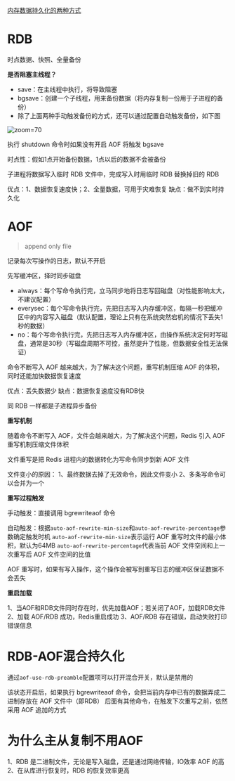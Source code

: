[内存数据持久化的两种方式](内存数据持久化的两种方式.md)

# RDB

时点数据、快照、全量备份

**是否阻塞主线程？**

- save：在主线程中执行，将导致阻塞
- bgsave：创建一个子线程，用来备份数据（将内存复制一份用于子进程的备份）
- 除了上面两种手动触发备份的方式，还可以通过配置自动触发备份，如下图

![zoom=70](Pasted%20image%2020231216051128.png)

执行 shutdown 命令时如果没有开启 AOF 将触发 bgsave

时点性：假如1点开始备份数据，1点以后的数据不会被备份

子进程将数据写入临时 RDB 文件中，完成写入时用临时 RDB 替换掉旧的 RDB

优点：1、数据恢复速度快；2、全量数据，可用于灾难恢复
缺点：做不到实时持久化

# AOF

> append only file

记录每次写操作的日志，默认不开启

先写缓冲区，择时同步磁盘

- always：每个写命令执行完，立马同步地将日志写回磁盘（对性能影响太大，不建议配置）
- everysec：每个写命令执行完，先把日志写入内存缓冲区，每隔一秒把缓冲区中的内容写入磁盘（默认配置，理论上只有在系统突然宕机的情况下丢失1秒的数据）
- no：每个写命令执行完，先把日志写入内存缓冲区，由操作系统决定何时写磁盘，通常是30秒（写磁盘周期不可控，虽然提升了性能，但数据安全性无法保证）

命令不断写入 AOF 越来越大，为了解决这个问题，重写机制压缩 AOF 的体积，同时还能加快数据恢复速度

优点：丢失数据少
缺点：数据恢复速度没有RDB快

同 RDB 一样都是子进程异步备份

**重写机制**

随着命令不断写入 AOF，文件会越来越大，为了解决这个问题，Redis 引入 AOF 重写机制压缩文件体积

文件重写是把 Redis 进程内的数据转化为写命令同步到新 AOF 文件

文件变小的原因：
1、最终数据去掉了无效命令，因此文件变小
2、多条写命令可以合并为一个

**重写过程触发**

手动触发：直接调用 bgrewriteaof 命令

自动触发：根据`auto-aof-rewrite-min-size`和`auto-aof-rewrite-percentage`参数确定触发时机
`auto-aof-rewrite-min-size`表示运行 AOF 重写时文件的最小体积，默认为64MB
`auto-aof-rewrite-percentage`代表当前 AOF 文件空间和上一次重写后 AOF 文件空间的比值

AOF 重写时，如果有写入操作，这个操作会被写到重写日志的缓冲区保证数据不会丢失

**重启加载**

1、当AOF和RDB文件同时存在时，优先加载AOF；若关闭了AOF，加载RDB文件
2、加载 AOF/RDB 成功，Redis重启成功
3、AOF/RDB 存在错误，启动失败打印错误信息

# RDB-AOF混合持久化

通过`aof-use-rdb-preamble`配置项可以打开混合开关，默认是禁用的

该状态开启后，如果执行 bgrewriteaof 命令，会把当前内存中已有的数据弄成二进制存放在 AOF 文件中（即RDB）
后面有其他命令，在触发下次重写之前，依然采用 AOF 追加的方式

# 为什么主从复制不用AOF

1、RDB 是二进制文件，无论是写入磁盘，还是通过网络传输，IO效率 AOF 的高
2、在从库进行恢复时，RDB 的恢复效率更高